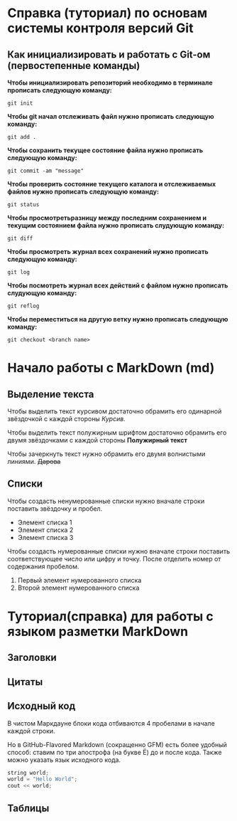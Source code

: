 # Справка (туториал) по основам системы контроля версий Git 

## Как инициализировать и работать с Git-ом (первостепенные команды)

**Чтобы инициализировать репозиторий необходимо в терминале прописать следующую команду:**

```
git init
```

**Чтобы git начал отслеживать файл нужно прописать следующую команду:**

```
git add .
```

**Чтобы сохранить текущее состояние файла нужно прописать следующую команду:**

```
git commit -am "message"
```

**Чтобы проверить состояние текущего каталога и отслеживаемых файлов нужно прописать следующую команду:**

```
git status
```

**Чтобы просмотретьразницу между последним сохранением и текущим состоянием файла нужно прописать слудующую команду:**

```
git diff
```

**Чтобы просмотреть журнал всех сохранений нужно прописать следующую команду:**

```
git log
```

**Чтобы посмотреть журнал всех действий с файлом нужно прописать слудующую команду:**

```
git reflog
```

**Чтобы переместиться на другую ветку нужно прописать следующую команду:**

```
git checkout <branch name>
```


# Начало работы с MarkDown (md)


## Выделение текста

 Чтобы выделить текст курсивом достаточно обрамить его одинарной звёздочкой с каждой стороны *Курсив.*

Чтобы выделить текст полужирным шрифтом достаточно обрамить его двумя звёздочками с каждой стороны **Полужирный текст**

Чтобы зачеркнуть текст нужно обрамить его двумя волнистыми линиями. ~~Дарова~~

## Списки

Чтобы создасть ненумерованные списки нужно вначале строки поставить звёздочку и пробел.  

* Элемент списка 1
* Элемент списка 2
* Элемент списка 3

Чтобы создасть нумерованные списки нужно вначале строки поставить соответствующее число или цифру и точку. После отделить номер от содержания пробелом.  

1. Первый элемент нумерованного списка
2. Второй элемент нумерованного списка

# Туториал(справка) для работы с языком разметки MarkDown

##  Заголовки






##  Цитаты






##  Исходный код

В чистом Маркдауне блоки кода отбиваются 4 пробелами в начале каждой строки.

Но в GitHub-Flavored Markdown (сокращенно GFM) есть более удобный способ: ставим по три апострофа (на букве Ё) до и после кода. Также можно указать язык исходного кода.

```C++
string world;
world = "Hello World";
cout << world;
```




##  Таблицы 

